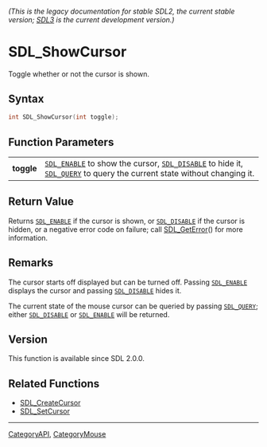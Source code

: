 ###### (This is the legacy documentation for stable SDL2, the current stable version; [SDL3](https://wiki.libsdl.org/SDL3/) is the current development version.)
# SDL_ShowCursor

Toggle whether or not the cursor is shown.

## Syntax

```c
int SDL_ShowCursor(int toggle);

```

## Function Parameters

|                |                                                                                                                                                                  |
| -------------- | ---------------------------------------------------------------------------------------------------------------------------------------------------------------- |
| **toggle**     | [`SDL_ENABLE`](SDL_ENABLE) to show the cursor, [`SDL_DISABLE`](SDL_DISABLE) to hide it, [`SDL_QUERY`](SDL_QUERY) to query the current state without changing it. |

## Return Value

Returns [`SDL_ENABLE`](SDL_ENABLE) if the cursor is shown, or
[`SDL_DISABLE`](SDL_DISABLE) if the cursor is hidden, or a negative error
code on failure; call [SDL_GetError](SDL_GetError)() for more information.

## Remarks

The cursor starts off displayed but can be turned off. Passing
[`SDL_ENABLE`](SDL_ENABLE) displays the cursor and passing
[`SDL_DISABLE`](SDL_DISABLE) hides it.

The current state of the mouse cursor can be queried by passing
[`SDL_QUERY`](SDL_QUERY); either [`SDL_DISABLE`](SDL_DISABLE) or
[`SDL_ENABLE`](SDL_ENABLE) will be returned.

## Version

This function is available since SDL 2.0.0.

## Related Functions

* [SDL_CreateCursor](SDL_CreateCursor)
* [SDL_SetCursor](SDL_SetCursor)

----
[CategoryAPI](CategoryAPI), [CategoryMouse](CategoryMouse)


